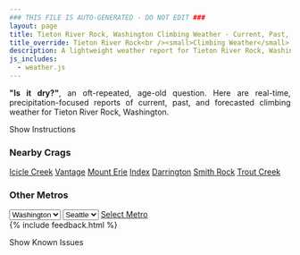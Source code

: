 ```yaml
---
### THIS FILE IS AUTO-GENERATED - DO NOT EDIT ###
layout: page
title: Tieton River Rock, Washington Climbing Weather - Current, Past, and Forecasted Report
title_override: Tieton River Rock<br /><small>Climbing Weather</small>
description: A lightweight weather report for Tieton River Rock, Washington. Optimized for slow internet connections.
js_includes:
  - weather.js
---
```


<section class="measure center lh-copy f5-ns f6 ph2 mv4" style="text-align: justify;">
<strong>"Is it dry?"</strong>, an oft-repeated, age-old question. Here are real-time,
precipitation-focused reports of current, past, and forecasted climbing weather for Tieton River Rock, Washington.
</section>

<p id="settings-toggle" class="mw5 b center tc hover-light-red black-70 pointer">Show Instructions</p>
<section id="settings" class="overflow-hidden" style="display:none;">
    <div class="mv2 ph2 center">
        <div class="fn f6 tc pv2">
            <p class="measure lh-copy center"><strong>Show/hide hourly forecasts</strong> by clicking the desired day.</p>
            <hr class="mw5 p0 mv2 o-60 b0 bt b--light-red light-red bg-light-red">
            <p class="measure lh-copy center"><strong>Current and Past conditions</strong> are measured by the nearest weather station. <strong>Forecast conditions</strong> are calculated and polled separately.</p>
            <hr class="mw5 p0 mv2 o-60 b0 bt b--light-red light-red bg-light-red">
            <p class="measure lh-copy center"><strong>Having issues?</strong> Try <a id="clear-cache" class="no-underline relative fancy-link light-red hover-light-red" href="#">clearing the local cache</a>.</p>
            <hr class="mw5 p0 mv2 o-60 b0 bt b--light-red light-red bg-light-red">
            <p class="measure lh-copy center">Weather data sourced from <a class="no-underline fancy-link relative light-red" target="_blank" href="https://www.weather.gov/documentation/services-web-api">weather.gov</a>.</p>
        </div>
    </div>
</section>
<section id="weather" data-crag="tieton-river-rock-washington" class="mv4-ns mv3 ph2 center"></section>
<section id="nearby" class="tc lh-copy">
  <h3>Nearby Crags</h3>
<a class="nowrap no-underline fancy-link relative light-red mh3" href="/crags/icicle-creek-washington-weather.html">Icicle Creek</a>
<a class="nowrap no-underline fancy-link relative light-red mh3" href="/crags/vantage-washington-weather.html">Vantage</a>
<a class="nowrap no-underline fancy-link relative light-red mh3" href="/crags/mount-erie-washington-weather.html">Mount Erie</a>
<a class="nowrap no-underline fancy-link relative light-red mh3" href="/crags/index-washington-weather.html">Index</a>
<a class="nowrap no-underline fancy-link relative light-red mh3" href="/crags/darrington-washington-weather.html">Darrington</a>
<a class="nowrap no-underline fancy-link relative light-red mh3" href="/crags/smith-rock-oregon-weather.html">Smith Rock</a>
<a class="nowrap no-underline fancy-link relative light-red mh3" href="/crags/trout-creek-oregon-weather.html">Trout Creek</a>
</section>
<section id="nearby" class="tc lh-copy">
  <h3>Other Metros</h3>
  <select class="ma1 bg-near-white pa2" id="stateSel">
    <option value="Texas">Texas</option>
    <option value="Washington" selected>Washington</option>
    <option value="Colorado">Colorado</option>
    <option value="Tennessee">Tennessee</option>
    <option value="Utah">Utah</option>
    <option value="California">California</option>
  </select>
  <select class="ma1 bg-near-white pa2" id="citySel">
    <option value="Seattle" selected>Seattle</option>
  </select>
  <a id="selectMetro" class="f6 link dim ph3 pv2 ma1 dib white bg-light-red" href="/crags/seattle-washington-weather.html">Select Metro</a>
  <script>
    var states = [];
    states["Texas"] = "Austin"
    states["Washington"] = "Seattle"
    states["Colorado"] = "Denver"
    states["Tennessee"] = "Nashville"
    states["Utah"] = "Salt Lake City"
    states["California"] = "San Francisco|Los Angeles"
  </script>
</section>
{% include feedback.html %}
<p id="issues-toggle" class="mw5 b center tc hover-light-red black-70 pointer">Show Known Issues</p>
<section id="issues" class="overflow-hidden tc f6">
</section>

<script>
  var weekly_PDT_70_159 = {"updated":"2021-01-25T06:47:23+00:00","units":"us","forecastGenerator":"BaselineForecastGenerator","generatedAt":"2021-01-25T09:24:54+00:00","updateTime":"2021-01-25T06:47:23+00:00","validTimes":"2021-01-25T00:00:00+00:00/P8DT1H","elevation":{"value":1036.0152,"unitCode":"unit:m"},"periods":[{"number":1,"name":"Overnight","startTime":"2021-01-25T01:00:00-08:00","endTime":"2021-01-25T06:00:00-08:00","isDaytime":false,"temperature":22,"temperatureUnit":"F","temperatureTrend":null,"windSpeed":"9 mph","windDirection":"W","icon":"https://api.weather.gov/icons/land/night/snow,20?size=medium","shortForecast":"Slight Chance Light Snow","detailedForecast":"A slight chance of snow before 4am. Mostly cloudy, with a low around 22. West wind around 9 mph. Chance of precipitation is 20%. Little or no snow accumulation expected."},{"number":2,"name":"Monday","startTime":"2021-01-25T06:00:00-08:00","endTime":"2021-01-25T18:00:00-08:00","isDaytime":true,"temperature":30,"temperatureUnit":"F","temperatureTrend":"falling","windSpeed":"2 to 8 mph","windDirection":"SW","icon":"https://api.weather.gov/icons/land/day/sct?size=medium","shortForecast":"Mostly Sunny","detailedForecast":"Mostly sunny. High near 30, with temperatures falling to around 28 in the afternoon. Southwest wind 2 to 8 mph."},{"number":3,"name":"Monday Night","startTime":"2021-01-25T18:00:00-08:00","endTime":"2021-01-26T06:00:00-08:00","isDaytime":false,"temperature":19,"temperatureUnit":"F","temperatureTrend":null,"windSpeed":"2 to 6 mph","windDirection":"W","icon":"https://api.weather.gov/icons/land/night/sct?size=medium","shortForecast":"Partly Cloudy","detailedForecast":"Partly cloudy, with a low around 19. West wind 2 to 6 mph."},{"number":4,"name":"Tuesday","startTime":"2021-01-26T06:00:00-08:00","endTime":"2021-01-26T18:00:00-08:00","isDaytime":true,"temperature":25,"temperatureUnit":"F","temperatureTrend":null,"windSpeed":"3 to 10 mph","windDirection":"SE","icon":"https://api.weather.gov/icons/land/day/bkn/snow,60?size=medium","shortForecast":"Partly Sunny then Light Snow Likely","detailedForecast":"Snow likely after 4pm. Partly sunny, with a high near 25. Southeast wind 3 to 10 mph. Chance of precipitation is 60%. New snow accumulation of less than one inch possible."},{"number":5,"name":"Tuesday Night","startTime":"2021-01-26T18:00:00-08:00","endTime":"2021-01-27T06:00:00-08:00","isDaytime":false,"temperature":23,"temperatureUnit":"F","temperatureTrend":null,"windSpeed":"10 mph","windDirection":"E","icon":"https://api.weather.gov/icons/land/night/snow,70?size=medium","shortForecast":"Light Snow Likely","detailedForecast":"Snow likely. Mostly cloudy, with a low around 23. East wind around 10 mph. Chance of precipitation is 70%. New snow accumulation of 2 to 4 inches possible."},{"number":6,"name":"Wednesday","startTime":"2021-01-27T06:00:00-08:00","endTime":"2021-01-27T18:00:00-08:00","isDaytime":true,"temperature":29,"temperatureUnit":"F","temperatureTrend":null,"windSpeed":"3 to 9 mph","windDirection":"E","icon":"https://api.weather.gov/icons/land/day/snow,30/snow,20?size=medium","shortForecast":"Chance Light Snow","detailedForecast":"A chance of snow before 4pm. Mostly cloudy, with a high near 29. Chance of precipitation is 30%. New snow accumulation of around one inch possible."},{"number":7,"name":"Wednesday Night","startTime":"2021-01-27T18:00:00-08:00","endTime":"2021-01-28T06:00:00-08:00","isDaytime":false,"temperature":23,"temperatureUnit":"F","temperatureTrend":null,"windSpeed":"6 mph","windDirection":"NW","icon":"https://api.weather.gov/icons/land/night/snow,20?size=medium","shortForecast":"Slight Chance Light Snow","detailedForecast":"A slight chance of snow after 10pm. Mostly cloudy, with a low around 23. Chance of precipitation is 20%."},{"number":8,"name":"Thursday","startTime":"2021-01-28T06:00:00-08:00","endTime":"2021-01-28T18:00:00-08:00","isDaytime":true,"temperature":31,"temperatureUnit":"F","temperatureTrend":null,"windSpeed":"6 mph","windDirection":"NE","icon":"https://api.weather.gov/icons/land/day/snow/bkn?size=medium","shortForecast":"Slight Chance Light Snow then Partly Sunny","detailedForecast":"A slight chance of snow before 10am. Partly sunny, with a high near 31."},{"number":9,"name":"Thursday Night","startTime":"2021-01-28T18:00:00-08:00","endTime":"2021-01-29T06:00:00-08:00","isDaytime":false,"temperature":22,"temperatureUnit":"F","temperatureTrend":null,"windSpeed":"7 mph","windDirection":"W","icon":"https://api.weather.gov/icons/land/night/bkn?size=medium","shortForecast":"Mostly Cloudy","detailedForecast":"Mostly cloudy, with a low around 22."},{"number":10,"name":"Friday","startTime":"2021-01-29T06:00:00-08:00","endTime":"2021-01-29T18:00:00-08:00","isDaytime":true,"temperature":32,"temperatureUnit":"F","temperatureTrend":null,"windSpeed":"7 mph","windDirection":"W","icon":"https://api.weather.gov/icons/land/day/sct?size=medium","shortForecast":"Mostly Sunny","detailedForecast":"Mostly sunny, with a high near 32."},{"number":11,"name":"Friday Night","startTime":"2021-01-29T18:00:00-08:00","endTime":"2021-01-30T06:00:00-08:00","isDaytime":false,"temperature":23,"temperatureUnit":"F","temperatureTrend":null,"windSpeed":"6 mph","windDirection":"SW","icon":"https://api.weather.gov/icons/land/night/snow?size=medium","shortForecast":"Chance Light Snow","detailedForecast":"A chance of snow after 10pm. Mostly cloudy, with a low around 23."},{"number":12,"name":"Saturday","startTime":"2021-01-30T06:00:00-08:00","endTime":"2021-01-30T18:00:00-08:00","isDaytime":true,"temperature":31,"temperatureUnit":"F","temperatureTrend":null,"windSpeed":"8 mph","windDirection":"SW","icon":"https://api.weather.gov/icons/land/day/snow?size=medium","shortForecast":"Chance Light Snow","detailedForecast":"A chance of snow. Mostly cloudy, with a high near 31. New snow accumulation of less than half an inch possible."},{"number":13,"name":"Saturday Night","startTime":"2021-01-30T18:00:00-08:00","endTime":"2021-01-31T06:00:00-08:00","isDaytime":false,"temperature":26,"temperatureUnit":"F","temperatureTrend":null,"windSpeed":"7 mph","windDirection":"S","icon":"https://api.weather.gov/icons/land/night/snow?size=medium","shortForecast":"Chance Light Snow","detailedForecast":"A chance of snow. Mostly cloudy, with a low around 26. New snow accumulation of less than one inch possible."},{"number":14,"name":"Sunday","startTime":"2021-01-31T06:00:00-08:00","endTime":"2021-01-31T18:00:00-08:00","isDaytime":true,"temperature":32,"temperatureUnit":"F","temperatureTrend":null,"windSpeed":"8 mph","windDirection":"S","icon":"https://api.weather.gov/icons/land/day/snow?size=medium","shortForecast":"Chance Light Snow","detailedForecast":"A chance of snow. Mostly cloudy, with a high near 32. New snow accumulation of less than half an inch possible."}]}
  var hourly_PDT_70_159 = {"@context":["https://geojson.org/geojson-ld/geojson-context.jsonld",{"@version":"1.1","wx":"https://api.weather.gov/ontology#","geo":"http://www.opengis.net/ont/geosparql#","unit":"http://codes.wmo.int/common/unit/","@vocab":"https://api.weather.gov/ontology#"}],"type":"Feature","geometry":{"type":"Polygon","coordinates":[[[-120.9671881,46.703641],[-120.961331,46.682921],[-120.9311391,46.686934],[-120.9369897,46.7076543],[-120.9671881,46.703641]]]},"properties":{"updated":"2021-01-25T06:47:23+00:00","units":"us","forecastGenerator":"HourlyForecastGenerator","generatedAt":"2021-01-25T09:24:55+00:00","updateTime":"2021-01-25T06:47:23+00:00","validTimes":"2021-01-25T00:00:00+00:00/P8DT1H","elevation":{"value":1036.0152,"unitCode":"unit:m"},"periods":[{"number":1,"name":"","startTime":"2021-01-25T01:00:00-08:00","endTime":"2021-01-25T02:00:00-08:00","isDaytime":false,"temperature":22,"temperatureUnit":"F","temperatureTrend":null,"windSpeed":"9 mph","windDirection":"W","icon":"https://api.weather.gov/icons/land/night/snow,20?size=small","shortForecast":"Slight Chance Light Snow","detailedForecast":""},{"number":2,"name":"","startTime":"2021-01-25T02:00:00-08:00","endTime":"2021-01-25T03:00:00-08:00","isDaytime":false,"temperature":22,"temperatureUnit":"F","temperatureTrend":null,"windSpeed":"9 mph","windDirection":"W","icon":"https://api.weather.gov/icons/land/night/snow,20?size=small","shortForecast":"Slight Chance Light Snow","detailedForecast":""},{"number":3,"name":"","startTime":"2021-01-25T03:00:00-08:00","endTime":"2021-01-25T04:00:00-08:00","isDaytime":false,"temperature":23,"temperatureUnit":"F","temperatureTrend":null,"windSpeed":"9 mph","windDirection":"W","icon":"https://api.weather.gov/icons/land/night/snow,20?size=small","shortForecast":"Slight Chance Light Snow","detailedForecast":""},{"number":4,"name":"","startTime":"2021-01-25T04:00:00-08:00","endTime":"2021-01-25T05:00:00-08:00","isDaytime":false,"temperature":23,"temperatureUnit":"F","temperatureTrend":null,"windSpeed":"8 mph","windDirection":"W","icon":"https://api.weather.gov/icons/land/night/bkn?size=small","shortForecast":"Mostly Cloudy","detailedForecast":""},{"number":5,"name":"","startTime":"2021-01-25T05:00:00-08:00","endTime":"2021-01-25T06:00:00-08:00","isDaytime":false,"temperature":23,"temperatureUnit":"F","temperatureTrend":null,"windSpeed":"8 mph","windDirection":"W","icon":"https://api.weather.gov/icons/land/night/bkn?size=small","shortForecast":"Mostly Cloudy","detailedForecast":""},{"number":6,"name":"","startTime":"2021-01-25T06:00:00-08:00","endTime":"2021-01-25T07:00:00-08:00","isDaytime":true,"temperature":23,"temperatureUnit":"F","temperatureTrend":null,"windSpeed":"8 mph","windDirection":"W","icon":"https://api.weather.gov/icons/land/day/bkn?size=small","shortForecast":"Partly Sunny","detailedForecast":""},{"number":7,"name":"","startTime":"2021-01-25T07:00:00-08:00","endTime":"2021-01-25T08:00:00-08:00","isDaytime":true,"temperature":23,"temperatureUnit":"F","temperatureTrend":null,"windSpeed":"7 mph","windDirection":"W","icon":"https://api.weather.gov/icons/land/day/sct?size=small","shortForecast":"Mostly Sunny","detailedForecast":""},{"number":8,"name":"","startTime":"2021-01-25T08:00:00-08:00","endTime":"2021-01-25T09:00:00-08:00","isDaytime":true,"temperature":24,"temperatureUnit":"F","temperatureTrend":null,"windSpeed":"7 mph","windDirection":"W","icon":"https://api.weather.gov/icons/land/day/sct?size=small","shortForecast":"Mostly Sunny","detailedForecast":""},{"number":9,"name":"","startTime":"2021-01-25T09:00:00-08:00","endTime":"2021-01-25T10:00:00-08:00","isDaytime":true,"temperature":25,"temperatureUnit":"F","temperatureTrend":null,"windSpeed":"7 mph","windDirection":"W","icon":"https://api.weather.gov/icons/land/day/sct?size=small","shortForecast":"Mostly Sunny","detailedForecast":""},{"number":10,"name":"","startTime":"2021-01-25T10:00:00-08:00","endTime":"2021-01-25T11:00:00-08:00","isDaytime":true,"temperature":27,"temperatureUnit":"F","temperatureTrend":null,"windSpeed":"3 mph","windDirection":"SW","icon":"https://api.weather.gov/icons/land/day/sct?size=small","shortForecast":"Mostly Sunny","detailedForecast":""},{"number":11,"name":"","startTime":"2021-01-25T11:00:00-08:00","endTime":"2021-01-25T12:00:00-08:00","isDaytime":true,"temperature":28,"temperatureUnit":"F","temperatureTrend":null,"windSpeed":"3 mph","windDirection":"SW","icon":"https://api.weather.gov/icons/land/day/sct?size=small","shortForecast":"Mostly Sunny","detailedForecast":""},{"number":12,"name":"","startTime":"2021-01-25T12:00:00-08:00","endTime":"2021-01-25T13:00:00-08:00","isDaytime":true,"temperature":29,"temperatureUnit":"F","temperatureTrend":null,"windSpeed":"3 mph","windDirection":"SW","icon":"https://api.weather.gov/icons/land/day/sct?size=small","shortForecast":"Mostly Sunny","detailedForecast":""},{"number":13,"name":"","startTime":"2021-01-25T13:00:00-08:00","endTime":"2021-01-25T14:00:00-08:00","isDaytime":true,"temperature":30,"temperatureUnit":"F","temperatureTrend":null,"windSpeed":"3 mph","windDirection":"SE","icon":"https://api.weather.gov/icons/land/day/sct?size=small","shortForecast":"Mostly Sunny","detailedForecast":""},{"number":14,"name":"","startTime":"2021-01-25T14:00:00-08:00","endTime":"2021-01-25T15:00:00-08:00","isDaytime":true,"temperature":30,"temperatureUnit":"F","temperatureTrend":null,"windSpeed":"3 mph","windDirection":"SE","icon":"https://api.weather.gov/icons/land/day/sct?size=small","shortForecast":"Mostly Sunny","detailedForecast":""},{"number":15,"name":"","startTime":"2021-01-25T15:00:00-08:00","endTime":"2021-01-25T16:00:00-08:00","isDaytime":true,"temperature":30,"temperatureUnit":"F","temperatureTrend":null,"windSpeed":"3 mph","windDirection":"SE","icon":"https://api.weather.gov/icons/land/day/sct?size=small","shortForecast":"Mostly Sunny","detailedForecast":""},{"number":16,"name":"","startTime":"2021-01-25T16:00:00-08:00","endTime":"2021-01-25T17:00:00-08:00","isDaytime":true,"temperature":29,"temperatureUnit":"F","temperatureTrend":null,"windSpeed":"2 mph","windDirection":"SW","icon":"https://api.weather.gov/icons/land/day/sct?size=small","shortForecast":"Mostly Sunny","detailedForecast":""},{"number":17,"name":"","startTime":"2021-01-25T17:00:00-08:00","endTime":"2021-01-25T18:00:00-08:00","isDaytime":true,"temperature":28,"temperatureUnit":"F","temperatureTrend":null,"windSpeed":"2 mph","windDirection":"SW","icon":"https://api.weather.gov/icons/land/day/sct?size=small","shortForecast":"Mostly Sunny","detailedForecast":""},{"number":18,"name":"","startTime":"2021-01-25T18:00:00-08:00","endTime":"2021-01-25T19:00:00-08:00","isDaytime":false,"temperature":27,"temperatureUnit":"F","temperatureTrend":null,"windSpeed":"2 mph","windDirection":"SW","icon":"https://api.weather.gov/icons/land/night/sct?size=small","shortForecast":"Partly Cloudy","detailedForecast":""},{"number":19,"name":"","startTime":"2021-01-25T19:00:00-08:00","endTime":"2021-01-25T20:00:00-08:00","isDaytime":false,"temperature":26,"temperatureUnit":"F","temperatureTrend":null,"windSpeed":"6 mph","windDirection":"W","icon":"https://api.weather.gov/icons/land/night/few?size=small","shortForecast":"Mostly Clear","detailedForecast":""},{"number":20,"name":"","startTime":"2021-01-25T20:00:00-08:00","endTime":"2021-01-25T21:00:00-08:00","isDaytime":false,"temperature":26,"temperatureUnit":"F","temperatureTrend":null,"windSpeed":"6 mph","windDirection":"W","icon":"https://api.weather.gov/icons/land/night/few?size=small","shortForecast":"Mostly Clear","detailedForecast":""},{"number":21,"name":"","startTime":"2021-01-25T21:00:00-08:00","endTime":"2021-01-25T22:00:00-08:00","isDaytime":false,"temperature":25,"temperatureUnit":"F","temperatureTrend":null,"windSpeed":"6 mph","windDirection":"W","icon":"https://api.weather.gov/icons/land/night/few?size=small","shortForecast":"Mostly Clear","detailedForecast":""},{"number":22,"name":"","startTime":"2021-01-25T22:00:00-08:00","endTime":"2021-01-25T23:00:00-08:00","isDaytime":false,"temperature":24,"temperatureUnit":"F","temperatureTrend":null,"windSpeed":"6 mph","windDirection":"W","icon":"https://api.weather.gov/icons/land/night/few?size=small","shortForecast":"Mostly Clear","detailedForecast":""},{"number":23,"name":"","startTime":"2021-01-25T23:00:00-08:00","endTime":"2021-01-26T00:00:00-08:00","isDaytime":false,"temperature":23,"temperatureUnit":"F","temperatureTrend":null,"windSpeed":"6 mph","windDirection":"W","icon":"https://api.weather.gov/icons/land/night/few?size=small","shortForecast":"Mostly Clear","detailedForecast":""},{"number":24,"name":"","startTime":"2021-01-26T00:00:00-08:00","endTime":"2021-01-26T01:00:00-08:00","isDaytime":false,"temperature":21,"temperatureUnit":"F","temperatureTrend":null,"windSpeed":"6 mph","windDirection":"W","icon":"https://api.weather.gov/icons/land/night/few?size=small","shortForecast":"Mostly Clear","detailedForecast":""},{"number":25,"name":"","startTime":"2021-01-26T01:00:00-08:00","endTime":"2021-01-26T02:00:00-08:00","isDaytime":false,"temperature":20,"temperatureUnit":"F","temperatureTrend":null,"windSpeed":"6 mph","windDirection":"W","icon":"https://api.weather.gov/icons/land/night/few?size=small","shortForecast":"Mostly Clear","detailedForecast":""},{"number":26,"name":"","startTime":"2021-01-26T02:00:00-08:00","endTime":"2021-01-26T03:00:00-08:00","isDaytime":false,"temperature":20,"temperatureUnit":"F","temperatureTrend":null,"windSpeed":"6 mph","windDirection":"W","icon":"https://api.weather.gov/icons/land/night/few?size=small","shortForecast":"Mostly Clear","detailedForecast":""},{"number":27,"name":"","startTime":"2021-01-26T03:00:00-08:00","endTime":"2021-01-26T04:00:00-08:00","isDaytime":false,"temperature":20,"temperatureUnit":"F","temperatureTrend":null,"windSpeed":"6 mph","windDirection":"W","icon":"https://api.weather.gov/icons/land/night/few?size=small","shortForecast":"Mostly Clear","detailedForecast":""},{"number":28,"name":"","startTime":"2021-01-26T04:00:00-08:00","endTime":"2021-01-26T05:00:00-08:00","isDaytime":false,"temperature":20,"temperatureUnit":"F","temperatureTrend":null,"windSpeed":"6 mph","windDirection":"W","icon":"https://api.weather.gov/icons/land/night/sct?size=small","shortForecast":"Partly Cloudy","detailedForecast":""},{"number":29,"name":"","startTime":"2021-01-26T05:00:00-08:00","endTime":"2021-01-26T06:00:00-08:00","isDaytime":false,"temperature":20,"temperatureUnit":"F","temperatureTrend":null,"windSpeed":"6 mph","windDirection":"W","icon":"https://api.weather.gov/icons/land/night/sct?size=small","shortForecast":"Partly Cloudy","detailedForecast":""},{"number":30,"name":"","startTime":"2021-01-26T06:00:00-08:00","endTime":"2021-01-26T07:00:00-08:00","isDaytime":true,"temperature":19,"temperatureUnit":"F","temperatureTrend":null,"windSpeed":"6 mph","windDirection":"W","icon":"https://api.weather.gov/icons/land/day/sct?size=small","shortForecast":"Mostly Sunny","detailedForecast":""},{"number":31,"name":"","startTime":"2021-01-26T07:00:00-08:00","endTime":"2021-01-26T08:00:00-08:00","isDaytime":true,"temperature":19,"temperatureUnit":"F","temperatureTrend":null,"windSpeed":"3 mph","windDirection":"SW","icon":"https://api.weather.gov/icons/land/day/bkn?size=small","shortForecast":"Partly Sunny","detailedForecast":""},{"number":32,"name":"","startTime":"2021-01-26T08:00:00-08:00","endTime":"2021-01-26T09:00:00-08:00","isDaytime":true,"temperature":20,"temperatureUnit":"F","temperatureTrend":null,"windSpeed":"3 mph","windDirection":"SW","icon":"https://api.weather.gov/icons/land/day/bkn?size=small","shortForecast":"Partly Sunny","detailedForecast":""},{"number":33,"name":"","startTime":"2021-01-26T09:00:00-08:00","endTime":"2021-01-26T10:00:00-08:00","isDaytime":true,"temperature":22,"temperatureUnit":"F","temperatureTrend":null,"windSpeed":"3 mph","windDirection":"SW","icon":"https://api.weather.gov/icons/land/day/bkn?size=small","shortForecast":"Partly Sunny","detailedForecast":""},{"number":34,"name":"","startTime":"2021-01-26T10:00:00-08:00","endTime":"2021-01-26T11:00:00-08:00","isDaytime":true,"temperature":23,"temperatureUnit":"F","temperatureTrend":null,"windSpeed":"5 mph","windDirection":"SE","icon":"https://api.weather.gov/icons/land/day/bkn?size=small","shortForecast":"Partly Sunny","detailedForecast":""},{"number":35,"name":"","startTime":"2021-01-26T11:00:00-08:00","endTime":"2021-01-26T12:00:00-08:00","isDaytime":true,"temperature":24,"temperatureUnit":"F","temperatureTrend":null,"windSpeed":"5 mph","windDirection":"SE","icon":"https://api.weather.gov/icons/land/day/bkn?size=small","shortForecast":"Partly Sunny","detailedForecast":""},{"number":36,"name":"","startTime":"2021-01-26T12:00:00-08:00","endTime":"2021-01-26T13:00:00-08:00","isDaytime":true,"temperature":25,"temperatureUnit":"F","temperatureTrend":null,"windSpeed":"5 mph","windDirection":"SE","icon":"https://api.weather.gov/icons/land/day/bkn?size=small","shortForecast":"Partly Sunny","detailedForecast":""},{"number":37,"name":"","startTime":"2021-01-26T13:00:00-08:00","endTime":"2021-01-26T14:00:00-08:00","isDaytime":true,"temperature":25,"temperatureUnit":"F","temperatureTrend":null,"windSpeed":"7 mph","windDirection":"E","icon":"https://api.weather.gov/icons/land/day/bkn?size=small","shortForecast":"Mostly Cloudy","detailedForecast":""},{"number":38,"name":"","startTime":"2021-01-26T14:00:00-08:00","endTime":"2021-01-26T15:00:00-08:00","isDaytime":true,"temperature":25,"temperatureUnit":"F","temperatureTrend":null,"windSpeed":"7 mph","windDirection":"E","icon":"https://api.weather.gov/icons/land/day/bkn?size=small","shortForecast":"Mostly Cloudy","detailedForecast":""},{"number":39,"name":"","startTime":"2021-01-26T15:00:00-08:00","endTime":"2021-01-26T16:00:00-08:00","isDaytime":true,"temperature":25,"temperatureUnit":"F","temperatureTrend":null,"windSpeed":"7 mph","windDirection":"E","icon":"https://api.weather.gov/icons/land/day/bkn?size=small","shortForecast":"Mostly Cloudy","detailedForecast":""},{"number":40,"name":"","startTime":"2021-01-26T16:00:00-08:00","endTime":"2021-01-26T17:00:00-08:00","isDaytime":true,"temperature":25,"temperatureUnit":"F","temperatureTrend":null,"windSpeed":"10 mph","windDirection":"E","icon":"https://api.weather.gov/icons/land/day/snow?size=small","shortForecast":"Light Snow Likely","detailedForecast":""},{"number":41,"name":"","startTime":"2021-01-26T17:00:00-08:00","endTime":"2021-01-26T18:00:00-08:00","isDaytime":true,"temperature":25,"temperatureUnit":"F","temperatureTrend":null,"windSpeed":"10 mph","windDirection":"E","icon":"https://api.weather.gov/icons/land/day/snow?size=small","shortForecast":"Light Snow Likely","detailedForecast":""},{"number":42,"name":"","startTime":"2021-01-26T18:00:00-08:00","endTime":"2021-01-26T19:00:00-08:00","isDaytime":false,"temperature":25,"temperatureUnit":"F","temperatureTrend":null,"windSpeed":"10 mph","windDirection":"E","icon":"https://api.weather.gov/icons/land/night/snow?size=small","shortForecast":"Light Snow Likely","detailedForecast":""},{"number":43,"name":"","startTime":"2021-01-26T19:00:00-08:00","endTime":"2021-01-26T20:00:00-08:00","isDaytime":false,"temperature":25,"temperatureUnit":"F","temperatureTrend":null,"windSpeed":"9 mph","windDirection":"E","icon":"https://api.weather.gov/icons/land/night/snow?size=small","shortForecast":"Light Snow Likely","detailedForecast":""},{"number":44,"name":"","startTime":"2021-01-26T20:00:00-08:00","endTime":"2021-01-26T21:00:00-08:00","isDaytime":false,"temperature":24,"temperatureUnit":"F","temperatureTrend":null,"windSpeed":"9 mph","windDirection":"E","icon":"https://api.weather.gov/icons/land/night/snow?size=small","shortForecast":"Light Snow Likely","detailedForecast":""},{"number":45,"name":"","startTime":"2021-01-26T21:00:00-08:00","endTime":"2021-01-26T22:00:00-08:00","isDaytime":false,"temperature":23,"temperatureUnit":"F","temperatureTrend":null,"windSpeed":"9 mph","windDirection":"E","icon":"https://api.weather.gov/icons/land/night/snow?size=small","shortForecast":"Light Snow Likely","detailedForecast":""},{"number":46,"name":"","startTime":"2021-01-26T22:00:00-08:00","endTime":"2021-01-26T23:00:00-08:00","isDaytime":false,"temperature":23,"temperatureUnit":"F","temperatureTrend":null,"windSpeed":"9 mph","windDirection":"E","icon":"https://api.weather.gov/icons/land/night/snow?size=small","shortForecast":"Light Snow Likely","detailedForecast":""},{"number":47,"name":"","startTime":"2021-01-26T23:00:00-08:00","endTime":"2021-01-27T00:00:00-08:00","isDaytime":false,"temperature":23,"temperatureUnit":"F","temperatureTrend":null,"windSpeed":"9 mph","windDirection":"E","icon":"https://api.weather.gov/icons/land/night/snow?size=small","shortForecast":"Light Snow Likely","detailedForecast":""},{"number":48,"name":"","startTime":"2021-01-27T00:00:00-08:00","endTime":"2021-01-27T01:00:00-08:00","isDaytime":false,"temperature":24,"temperatureUnit":"F","temperatureTrend":null,"windSpeed":"9 mph","windDirection":"E","icon":"https://api.weather.gov/icons/land/night/snow?size=small","shortForecast":"Light Snow Likely","detailedForecast":""},{"number":49,"name":"","startTime":"2021-01-27T01:00:00-08:00","endTime":"2021-01-27T02:00:00-08:00","isDaytime":false,"temperature":24,"temperatureUnit":"F","temperatureTrend":null,"windSpeed":"9 mph","windDirection":"E","icon":"https://api.weather.gov/icons/land/night/snow?size=small","shortForecast":"Light Snow Likely","detailedForecast":""},{"number":50,"name":"","startTime":"2021-01-27T02:00:00-08:00","endTime":"2021-01-27T03:00:00-08:00","isDaytime":false,"temperature":25,"temperatureUnit":"F","temperatureTrend":null,"windSpeed":"9 mph","windDirection":"E","icon":"https://api.weather.gov/icons/land/night/snow?size=small","shortForecast":"Light Snow Likely","detailedForecast":""},{"number":51,"name":"","startTime":"2021-01-27T03:00:00-08:00","endTime":"2021-01-27T04:00:00-08:00","isDaytime":false,"temperature":25,"temperatureUnit":"F","temperatureTrend":null,"windSpeed":"9 mph","windDirection":"E","icon":"https://api.weather.gov/icons/land/night/snow?size=small","shortForecast":"Light Snow Likely","detailedForecast":""},{"number":52,"name":"","startTime":"2021-01-27T04:00:00-08:00","endTime":"2021-01-27T05:00:00-08:00","isDaytime":false,"temperature":25,"temperatureUnit":"F","temperatureTrend":null,"windSpeed":"9 mph","windDirection":"E","icon":"https://api.weather.gov/icons/land/night/snow?size=small","shortForecast":"Chance Light Snow","detailedForecast":""},{"number":53,"name":"","startTime":"2021-01-27T05:00:00-08:00","endTime":"2021-01-27T06:00:00-08:00","isDaytime":false,"temperature":25,"temperatureUnit":"F","temperatureTrend":null,"windSpeed":"9 mph","windDirection":"E","icon":"https://api.weather.gov/icons/land/night/snow?size=small","shortForecast":"Chance Light Snow","detailedForecast":""},{"number":54,"name":"","startTime":"2021-01-27T06:00:00-08:00","endTime":"2021-01-27T07:00:00-08:00","isDaytime":true,"temperature":25,"temperatureUnit":"F","temperatureTrend":null,"windSpeed":"9 mph","windDirection":"E","icon":"https://api.weather.gov/icons/land/day/snow?size=small","shortForecast":"Chance Light Snow","detailedForecast":""},{"number":55,"name":"","startTime":"2021-01-27T07:00:00-08:00","endTime":"2021-01-27T08:00:00-08:00","isDaytime":true,"temperature":24,"temperatureUnit":"F","temperatureTrend":null,"windSpeed":"3 mph","windDirection":"NE","icon":"https://api.weather.gov/icons/land/day/snow?size=small","shortForecast":"Chance Light Snow","detailedForecast":""},{"number":56,"name":"","startTime":"2021-01-27T08:00:00-08:00","endTime":"2021-01-27T09:00:00-08:00","isDaytime":true,"temperature":24,"temperatureUnit":"F","temperatureTrend":null,"windSpeed":"3 mph","windDirection":"NE","icon":"https://api.weather.gov/icons/land/day/snow?size=small","shortForecast":"Chance Light Snow","detailedForecast":""},{"number":57,"name":"","startTime":"2021-01-27T09:00:00-08:00","endTime":"2021-01-27T10:00:00-08:00","isDaytime":true,"temperature":25,"temperatureUnit":"F","temperatureTrend":null,"windSpeed":"3 mph","windDirection":"NE","icon":"https://api.weather.gov/icons/land/day/snow?size=small","shortForecast":"Chance Light Snow","detailedForecast":""},{"number":58,"name":"","startTime":"2021-01-27T10:00:00-08:00","endTime":"2021-01-27T11:00:00-08:00","isDaytime":true,"temperature":25,"temperatureUnit":"F","temperatureTrend":null,"windSpeed":"5 mph","windDirection":"NE","icon":"https://api.weather.gov/icons/land/day/snow?size=small","shortForecast":"Slight Chance Light Snow","detailedForecast":""},{"number":59,"name":"","startTime":"2021-01-27T11:00:00-08:00","endTime":"2021-01-27T12:00:00-08:00","isDaytime":true,"temperature":26,"temperatureUnit":"F","temperatureTrend":null,"windSpeed":"5 mph","windDirection":"NE","icon":"https://api.weather.gov/icons/land/day/snow?size=small","shortForecast":"Slight Chance Light Snow","detailedForecast":""},{"number":60,"name":"","startTime":"2021-01-27T12:00:00-08:00","endTime":"2021-01-27T13:00:00-08:00","isDaytime":true,"temperature":28,"temperatureUnit":"F","temperatureTrend":null,"windSpeed":"5 mph","windDirection":"NE","icon":"https://api.weather.gov/icons/land/day/snow?size=small","shortForecast":"Slight Chance Light Snow","detailedForecast":""},{"number":61,"name":"","startTime":"2021-01-27T13:00:00-08:00","endTime":"2021-01-27T14:00:00-08:00","isDaytime":true,"temperature":29,"temperatureUnit":"F","temperatureTrend":null,"windSpeed":"5 mph","windDirection":"E","icon":"https://api.weather.gov/icons/land/day/snow?size=small","shortForecast":"Slight Chance Light Snow","detailedForecast":""},{"number":62,"name":"","startTime":"2021-01-27T14:00:00-08:00","endTime":"2021-01-27T15:00:00-08:00","isDaytime":true,"temperature":29,"temperatureUnit":"F","temperatureTrend":null,"windSpeed":"5 mph","windDirection":"E","icon":"https://api.weather.gov/icons/land/day/snow?size=small","shortForecast":"Slight Chance Light Snow","detailedForecast":""},{"number":63,"name":"","startTime":"2021-01-27T15:00:00-08:00","endTime":"2021-01-27T16:00:00-08:00","isDaytime":true,"temperature":29,"temperatureUnit":"F","temperatureTrend":null,"windSpeed":"5 mph","windDirection":"E","icon":"https://api.weather.gov/icons/land/day/snow?size=small","shortForecast":"Slight Chance Light Snow","detailedForecast":""},{"number":64,"name":"","startTime":"2021-01-27T16:00:00-08:00","endTime":"2021-01-27T17:00:00-08:00","isDaytime":true,"temperature":28,"temperatureUnit":"F","temperatureTrend":null,"windSpeed":"5 mph","windDirection":"E","icon":"https://api.weather.gov/icons/land/day/bkn?size=small","shortForecast":"Partly Sunny","detailedForecast":""},{"number":65,"name":"","startTime":"2021-01-27T17:00:00-08:00","endTime":"2021-01-27T18:00:00-08:00","isDaytime":true,"temperature":28,"temperatureUnit":"F","temperatureTrend":null,"windSpeed":"5 mph","windDirection":"E","icon":"https://api.weather.gov/icons/land/day/bkn?size=small","shortForecast":"Partly Sunny","detailedForecast":""},{"number":66,"name":"","startTime":"2021-01-27T18:00:00-08:00","endTime":"2021-01-27T19:00:00-08:00","isDaytime":false,"temperature":27,"temperatureUnit":"F","temperatureTrend":null,"windSpeed":"5 mph","windDirection":"E","icon":"https://api.weather.gov/icons/land/night/bkn?size=small","shortForecast":"Mostly Cloudy","detailedForecast":""},{"number":67,"name":"","startTime":"2021-01-27T19:00:00-08:00","endTime":"2021-01-27T20:00:00-08:00","isDaytime":false,"temperature":26,"temperatureUnit":"F","temperatureTrend":null,"windSpeed":"5 mph","windDirection":"NW","icon":"https://api.weather.gov/icons/land/night/bkn?size=small","shortForecast":"Mostly Cloudy","detailedForecast":""},{"number":68,"name":"","startTime":"2021-01-27T20:00:00-08:00","endTime":"2021-01-27T21:00:00-08:00","isDaytime":false,"temperature":25,"temperatureUnit":"F","temperatureTrend":null,"windSpeed":"5 mph","windDirection":"NW","icon":"https://api.weather.gov/icons/land/night/bkn?size=small","shortForecast":"Mostly Cloudy","detailedForecast":""},{"number":69,"name":"","startTime":"2021-01-27T21:00:00-08:00","endTime":"2021-01-27T22:00:00-08:00","isDaytime":false,"temperature":24,"temperatureUnit":"F","temperatureTrend":null,"windSpeed":"5 mph","windDirection":"NW","icon":"https://api.weather.gov/icons/land/night/bkn?size=small","shortForecast":"Mostly Cloudy","detailedForecast":""},{"number":70,"name":"","startTime":"2021-01-27T22:00:00-08:00","endTime":"2021-01-27T23:00:00-08:00","isDaytime":false,"temperature":24,"temperatureUnit":"F","temperatureTrend":null,"windSpeed":"5 mph","windDirection":"NW","icon":"https://api.weather.gov/icons/land/night/snow?size=small","shortForecast":"Slight Chance Light Snow","detailedForecast":""},{"number":71,"name":"","startTime":"2021-01-27T23:00:00-08:00","endTime":"2021-01-28T00:00:00-08:00","isDaytime":false,"temperature":23,"temperatureUnit":"F","temperatureTrend":null,"windSpeed":"5 mph","windDirection":"NW","icon":"https://api.weather.gov/icons/land/night/snow?size=small","shortForecast":"Slight Chance Light Snow","detailedForecast":""},{"number":72,"name":"","startTime":"2021-01-28T00:00:00-08:00","endTime":"2021-01-28T01:00:00-08:00","isDaytime":false,"temperature":23,"temperatureUnit":"F","temperatureTrend":null,"windSpeed":"5 mph","windDirection":"NW","icon":"https://api.weather.gov/icons/land/night/snow?size=small","shortForecast":"Slight Chance Light Snow","detailedForecast":""},{"number":73,"name":"","startTime":"2021-01-28T01:00:00-08:00","endTime":"2021-01-28T02:00:00-08:00","isDaytime":false,"temperature":23,"temperatureUnit":"F","temperatureTrend":null,"windSpeed":"6 mph","windDirection":"NW","icon":"https://api.weather.gov/icons/land/night/snow?size=small","shortForecast":"Slight Chance Light Snow","detailedForecast":""},{"number":74,"name":"","startTime":"2021-01-28T02:00:00-08:00","endTime":"2021-01-28T03:00:00-08:00","isDaytime":false,"temperature":23,"temperatureUnit":"F","temperatureTrend":null,"windSpeed":"6 mph","windDirection":"NW","icon":"https://api.weather.gov/icons/land/night/snow?size=small","shortForecast":"Slight Chance Light Snow","detailedForecast":""},{"number":75,"name":"","startTime":"2021-01-28T03:00:00-08:00","endTime":"2021-01-28T04:00:00-08:00","isDaytime":false,"temperature":23,"temperatureUnit":"F","temperatureTrend":null,"windSpeed":"6 mph","windDirection":"NW","icon":"https://api.weather.gov/icons/land/night/snow?size=small","shortForecast":"Slight Chance Light Snow","detailedForecast":""},{"number":76,"name":"","startTime":"2021-01-28T04:00:00-08:00","endTime":"2021-01-28T05:00:00-08:00","isDaytime":false,"temperature":25,"temperatureUnit":"F","temperatureTrend":null,"windSpeed":"5 mph","windDirection":"NW","icon":"https://api.weather.gov/icons/land/night/snow?size=small","shortForecast":"Slight Chance Light Snow","detailedForecast":""},{"number":77,"name":"","startTime":"2021-01-28T05:00:00-08:00","endTime":"2021-01-28T06:00:00-08:00","isDaytime":false,"temperature":25,"temperatureUnit":"F","temperatureTrend":null,"windSpeed":"5 mph","windDirection":"NW","icon":"https://api.weather.gov/icons/land/night/snow?size=small","shortForecast":"Slight Chance Light Snow","detailedForecast":""},{"number":78,"name":"","startTime":"2021-01-28T06:00:00-08:00","endTime":"2021-01-28T07:00:00-08:00","isDaytime":true,"temperature":25,"temperatureUnit":"F","temperatureTrend":null,"windSpeed":"5 mph","windDirection":"NW","icon":"https://api.weather.gov/icons/land/day/snow?size=small","shortForecast":"Slight Chance Light Snow","detailedForecast":""},{"number":79,"name":"","startTime":"2021-01-28T07:00:00-08:00","endTime":"2021-01-28T08:00:00-08:00","isDaytime":true,"temperature":25,"temperatureUnit":"F","temperatureTrend":null,"windSpeed":"5 mph","windDirection":"NW","icon":"https://api.weather.gov/icons/land/day/snow?size=small","shortForecast":"Slight Chance Light Snow","detailedForecast":""},{"number":80,"name":"","startTime":"2021-01-28T08:00:00-08:00","endTime":"2021-01-28T09:00:00-08:00","isDaytime":true,"temperature":26,"temperatureUnit":"F","temperatureTrend":null,"windSpeed":"5 mph","windDirection":"NW","icon":"https://api.weather.gov/icons/land/day/snow?size=small","shortForecast":"Slight Chance Light Snow","detailedForecast":""},{"number":81,"name":"","startTime":"2021-01-28T09:00:00-08:00","endTime":"2021-01-28T10:00:00-08:00","isDaytime":true,"temperature":27,"temperatureUnit":"F","temperatureTrend":null,"windSpeed":"5 mph","windDirection":"NW","icon":"https://api.weather.gov/icons/land/day/snow?size=small","shortForecast":"Slight Chance Light Snow","detailedForecast":""},{"number":82,"name":"","startTime":"2021-01-28T10:00:00-08:00","endTime":"2021-01-28T11:00:00-08:00","isDaytime":true,"temperature":28,"temperatureUnit":"F","temperatureTrend":null,"windSpeed":"6 mph","windDirection":"N","icon":"https://api.weather.gov/icons/land/day/bkn?size=small","shortForecast":"Partly Sunny","detailedForecast":""},{"number":83,"name":"","startTime":"2021-01-28T11:00:00-08:00","endTime":"2021-01-28T12:00:00-08:00","isDaytime":true,"temperature":29,"temperatureUnit":"F","temperatureTrend":null,"windSpeed":"6 mph","windDirection":"N","icon":"https://api.weather.gov/icons/land/day/bkn?size=small","shortForecast":"Partly Sunny","detailedForecast":""},{"number":84,"name":"","startTime":"2021-01-28T12:00:00-08:00","endTime":"2021-01-28T13:00:00-08:00","isDaytime":true,"temperature":30,"temperatureUnit":"F","temperatureTrend":null,"windSpeed":"6 mph","windDirection":"N","icon":"https://api.weather.gov/icons/land/day/bkn?size=small","shortForecast":"Partly Sunny","detailedForecast":""},{"number":85,"name":"","startTime":"2021-01-28T13:00:00-08:00","endTime":"2021-01-28T14:00:00-08:00","isDaytime":true,"temperature":31,"temperatureUnit":"F","temperatureTrend":null,"windSpeed":"6 mph","windDirection":"E","icon":"https://api.weather.gov/icons/land/day/bkn?size=small","shortForecast":"Partly Sunny","detailedForecast":""},{"number":86,"name":"","startTime":"2021-01-28T14:00:00-08:00","endTime":"2021-01-28T15:00:00-08:00","isDaytime":true,"temperature":31,"temperatureUnit":"F","temperatureTrend":null,"windSpeed":"6 mph","windDirection":"E","icon":"https://api.weather.gov/icons/land/day/bkn?size=small","shortForecast":"Partly Sunny","detailedForecast":""},{"number":87,"name":"","startTime":"2021-01-28T15:00:00-08:00","endTime":"2021-01-28T16:00:00-08:00","isDaytime":true,"temperature":30,"temperatureUnit":"F","temperatureTrend":null,"windSpeed":"6 mph","windDirection":"E","icon":"https://api.weather.gov/icons/land/day/bkn?size=small","shortForecast":"Partly Sunny","detailedForecast":""},{"number":88,"name":"","startTime":"2021-01-28T16:00:00-08:00","endTime":"2021-01-28T17:00:00-08:00","isDaytime":true,"temperature":29,"temperatureUnit":"F","temperatureTrend":null,"windSpeed":"6 mph","windDirection":"SE","icon":"https://api.weather.gov/icons/land/day/bkn?size=small","shortForecast":"Partly Sunny","detailedForecast":""},{"number":89,"name":"","startTime":"2021-01-28T17:00:00-08:00","endTime":"2021-01-28T18:00:00-08:00","isDaytime":true,"temperature":28,"temperatureUnit":"F","temperatureTrend":null,"windSpeed":"6 mph","windDirection":"SE","icon":"https://api.weather.gov/icons/land/day/bkn?size=small","shortForecast":"Partly Sunny","detailedForecast":""},{"number":90,"name":"","startTime":"2021-01-28T18:00:00-08:00","endTime":"2021-01-28T19:00:00-08:00","isDaytime":false,"temperature":28,"temperatureUnit":"F","temperatureTrend":null,"windSpeed":"6 mph","windDirection":"SE","icon":"https://api.weather.gov/icons/land/night/bkn?size=small","shortForecast":"Mostly Cloudy","detailedForecast":""},{"number":91,"name":"","startTime":"2021-01-28T19:00:00-08:00","endTime":"2021-01-28T20:00:00-08:00","isDaytime":false,"temperature":27,"temperatureUnit":"F","temperatureTrend":null,"windSpeed":"6 mph","windDirection":"W","icon":"https://api.weather.gov/icons/land/night/bkn?size=small","shortForecast":"Mostly Cloudy","detailedForecast":""},{"number":92,"name":"","startTime":"2021-01-28T20:00:00-08:00","endTime":"2021-01-28T21:00:00-08:00","isDaytime":false,"temperature":27,"temperatureUnit":"F","temperatureTrend":null,"windSpeed":"6 mph","windDirection":"W","icon":"https://api.weather.gov/icons/land/night/bkn?size=small","shortForecast":"Mostly Cloudy","detailedForecast":""},{"number":93,"name":"","startTime":"2021-01-28T21:00:00-08:00","endTime":"2021-01-28T22:00:00-08:00","isDaytime":false,"temperature":26,"temperatureUnit":"F","temperatureTrend":null,"windSpeed":"6 mph","windDirection":"W","icon":"https://api.weather.gov/icons/land/night/bkn?size=small","shortForecast":"Mostly Cloudy","detailedForecast":""},{"number":94,"name":"","startTime":"2021-01-28T22:00:00-08:00","endTime":"2021-01-28T23:00:00-08:00","isDaytime":false,"temperature":26,"temperatureUnit":"F","temperatureTrend":null,"windSpeed":"6 mph","windDirection":"W","icon":"https://api.weather.gov/icons/land/night/sct?size=small","shortForecast":"Partly Cloudy","detailedForecast":""},{"number":95,"name":"","startTime":"2021-01-28T23:00:00-08:00","endTime":"2021-01-29T00:00:00-08:00","isDaytime":false,"temperature":26,"temperatureUnit":"F","temperatureTrend":null,"windSpeed":"6 mph","windDirection":"W","icon":"https://api.weather.gov/icons/land/night/sct?size=small","shortForecast":"Partly Cloudy","detailedForecast":""},{"number":96,"name":"","startTime":"2021-01-29T00:00:00-08:00","endTime":"2021-01-29T01:00:00-08:00","isDaytime":false,"temperature":25,"temperatureUnit":"F","temperatureTrend":null,"windSpeed":"6 mph","windDirection":"W","icon":"https://api.weather.gov/icons/land/night/sct?size=small","shortForecast":"Partly Cloudy","detailedForecast":""},{"number":97,"name":"","startTime":"2021-01-29T01:00:00-08:00","endTime":"2021-01-29T02:00:00-08:00","isDaytime":false,"temperature":25,"temperatureUnit":"F","temperatureTrend":null,"windSpeed":"6 mph","windDirection":"W","icon":"https://api.weather.gov/icons/land/night/sct?size=small","shortForecast":"Partly Cloudy","detailedForecast":""},{"number":98,"name":"","startTime":"2021-01-29T02:00:00-08:00","endTime":"2021-01-29T03:00:00-08:00","isDaytime":false,"temperature":25,"temperatureUnit":"F","temperatureTrend":null,"windSpeed":"6 mph","windDirection":"W","icon":"https://api.weather.gov/icons/land/night/sct?size=small","shortForecast":"Partly Cloudy","detailedForecast":""},{"number":99,"name":"","startTime":"2021-01-29T03:00:00-08:00","endTime":"2021-01-29T04:00:00-08:00","isDaytime":false,"temperature":25,"temperatureUnit":"F","temperatureTrend":null,"windSpeed":"6 mph","windDirection":"W","icon":"https://api.weather.gov/icons/land/night/sct?size=small","shortForecast":"Partly Cloudy","detailedForecast":""},{"number":100,"name":"","startTime":"2021-01-29T04:00:00-08:00","endTime":"2021-01-29T05:00:00-08:00","isDaytime":false,"temperature":25,"temperatureUnit":"F","temperatureTrend":null,"windSpeed":"7 mph","windDirection":"W","icon":"https://api.weather.gov/icons/land/night/bkn?size=small","shortForecast":"Mostly Cloudy","detailedForecast":""},{"number":101,"name":"","startTime":"2021-01-29T05:00:00-08:00","endTime":"2021-01-29T06:00:00-08:00","isDaytime":false,"temperature":24,"temperatureUnit":"F","temperatureTrend":null,"windSpeed":"7 mph","windDirection":"W","icon":"https://api.weather.gov/icons/land/night/bkn?size=small","shortForecast":"Mostly Cloudy","detailedForecast":""},{"number":102,"name":"","startTime":"2021-01-29T06:00:00-08:00","endTime":"2021-01-29T07:00:00-08:00","isDaytime":true,"temperature":24,"temperatureUnit":"F","temperatureTrend":null,"windSpeed":"7 mph","windDirection":"W","icon":"https://api.weather.gov/icons/land/day/bkn?size=small","shortForecast":"Partly Sunny","detailedForecast":""},{"number":103,"name":"","startTime":"2021-01-29T07:00:00-08:00","endTime":"2021-01-29T08:00:00-08:00","isDaytime":true,"temperature":24,"temperatureUnit":"F","temperatureTrend":null,"windSpeed":"6 mph","windDirection":"W","icon":"https://api.weather.gov/icons/land/day/sct?size=small","shortForecast":"Mostly Sunny","detailedForecast":""},{"number":104,"name":"","startTime":"2021-01-29T08:00:00-08:00","endTime":"2021-01-29T09:00:00-08:00","isDaytime":true,"temperature":25,"temperatureUnit":"F","temperatureTrend":null,"windSpeed":"6 mph","windDirection":"W","icon":"https://api.weather.gov/icons/land/day/sct?size=small","shortForecast":"Mostly Sunny","detailedForecast":""},{"number":105,"name":"","startTime":"2021-01-29T09:00:00-08:00","endTime":"2021-01-29T10:00:00-08:00","isDaytime":true,"temperature":26,"temperatureUnit":"F","temperatureTrend":null,"windSpeed":"6 mph","windDirection":"W","icon":"https://api.weather.gov/icons/land/day/sct?size=small","shortForecast":"Mostly Sunny","detailedForecast":""},{"number":106,"name":"","startTime":"2021-01-29T10:00:00-08:00","endTime":"2021-01-29T11:00:00-08:00","isDaytime":true,"temperature":28,"temperatureUnit":"F","temperatureTrend":null,"windSpeed":"7 mph","windDirection":"W","icon":"https://api.weather.gov/icons/land/day/sct?size=small","shortForecast":"Mostly Sunny","detailedForecast":""},{"number":107,"name":"","startTime":"2021-01-29T11:00:00-08:00","endTime":"2021-01-29T12:00:00-08:00","isDaytime":true,"temperature":29,"temperatureUnit":"F","temperatureTrend":null,"windSpeed":"7 mph","windDirection":"W","icon":"https://api.weather.gov/icons/land/day/sct?size=small","shortForecast":"Mostly Sunny","detailedForecast":""},{"number":108,"name":"","startTime":"2021-01-29T12:00:00-08:00","endTime":"2021-01-29T13:00:00-08:00","isDaytime":true,"temperature":30,"temperatureUnit":"F","temperatureTrend":null,"windSpeed":"7 mph","windDirection":"W","icon":"https://api.weather.gov/icons/land/day/sct?size=small","shortForecast":"Mostly Sunny","detailedForecast":""},{"number":109,"name":"","startTime":"2021-01-29T13:00:00-08:00","endTime":"2021-01-29T14:00:00-08:00","isDaytime":true,"temperature":31,"temperatureUnit":"F","temperatureTrend":null,"windSpeed":"7 mph","windDirection":"SW","icon":"https://api.weather.gov/icons/land/day/sct?size=small","shortForecast":"Mostly Sunny","detailedForecast":""},{"number":110,"name":"","startTime":"2021-01-29T14:00:00-08:00","endTime":"2021-01-29T15:00:00-08:00","isDaytime":true,"temperature":31,"temperatureUnit":"F","temperatureTrend":null,"windSpeed":"7 mph","windDirection":"SW","icon":"https://api.weather.gov/icons/land/day/sct?size=small","shortForecast":"Mostly Sunny","detailedForecast":""},{"number":111,"name":"","startTime":"2021-01-29T15:00:00-08:00","endTime":"2021-01-29T16:00:00-08:00","isDaytime":true,"temperature":30,"temperatureUnit":"F","temperatureTrend":null,"windSpeed":"7 mph","windDirection":"SW","icon":"https://api.weather.gov/icons/land/day/sct?size=small","shortForecast":"Mostly Sunny","detailedForecast":""},{"number":112,"name":"","startTime":"2021-01-29T16:00:00-08:00","endTime":"2021-01-29T17:00:00-08:00","isDaytime":true,"temperature":29,"temperatureUnit":"F","temperatureTrend":null,"windSpeed":"6 mph","windDirection":"SW","icon":"https://api.weather.gov/icons/land/day/sct?size=small","shortForecast":"Mostly Sunny","detailedForecast":""},{"number":113,"name":"","startTime":"2021-01-29T17:00:00-08:00","endTime":"2021-01-29T18:00:00-08:00","isDaytime":true,"temperature":28,"temperatureUnit":"F","temperatureTrend":null,"windSpeed":"6 mph","windDirection":"SW","icon":"https://api.weather.gov/icons/land/day/sct?size=small","shortForecast":"Mostly Sunny","detailedForecast":""},{"number":114,"name":"","startTime":"2021-01-29T18:00:00-08:00","endTime":"2021-01-29T19:00:00-08:00","isDaytime":false,"temperature":27,"temperatureUnit":"F","temperatureTrend":null,"windSpeed":"6 mph","windDirection":"SW","icon":"https://api.weather.gov/icons/land/night/sct?size=small","shortForecast":"Partly Cloudy","detailedForecast":""},{"number":115,"name":"","startTime":"2021-01-29T19:00:00-08:00","endTime":"2021-01-29T20:00:00-08:00","isDaytime":false,"temperature":26,"temperatureUnit":"F","temperatureTrend":null,"windSpeed":"5 mph","windDirection":"SW","icon":"https://api.weather.gov/icons/land/night/bkn?size=small","shortForecast":"Mostly Cloudy","detailedForecast":""},{"number":116,"name":"","startTime":"2021-01-29T20:00:00-08:00","endTime":"2021-01-29T21:00:00-08:00","isDaytime":false,"temperature":25,"temperatureUnit":"F","temperatureTrend":null,"windSpeed":"5 mph","windDirection":"SW","icon":"https://api.weather.gov/icons/land/night/bkn?size=small","shortForecast":"Mostly Cloudy","detailedForecast":""},{"number":117,"name":"","startTime":"2021-01-29T21:00:00-08:00","endTime":"2021-01-29T22:00:00-08:00","isDaytime":false,"temperature":25,"temperatureUnit":"F","temperatureTrend":null,"windSpeed":"5 mph","windDirection":"SW","icon":"https://api.weather.gov/icons/land/night/bkn?size=small","shortForecast":"Mostly Cloudy","detailedForecast":""},{"number":118,"name":"","startTime":"2021-01-29T22:00:00-08:00","endTime":"2021-01-29T23:00:00-08:00","isDaytime":false,"temperature":25,"temperatureUnit":"F","temperatureTrend":null,"windSpeed":"6 mph","windDirection":"W","icon":"https://api.weather.gov/icons/land/night/snow?size=small","shortForecast":"Chance Light Snow","detailedForecast":""},{"number":119,"name":"","startTime":"2021-01-29T23:00:00-08:00","endTime":"2021-01-30T00:00:00-08:00","isDaytime":false,"temperature":25,"temperatureUnit":"F","temperatureTrend":null,"windSpeed":"6 mph","windDirection":"W","icon":"https://api.weather.gov/icons/land/night/snow?size=small","shortForecast":"Chance Light Snow","detailedForecast":""},{"number":120,"name":"","startTime":"2021-01-30T00:00:00-08:00","endTime":"2021-01-30T01:00:00-08:00","isDaytime":false,"temperature":25,"temperatureUnit":"F","temperatureTrend":null,"windSpeed":"6 mph","windDirection":"W","icon":"https://api.weather.gov/icons/land/night/snow?size=small","shortForecast":"Chance Light Snow","detailedForecast":""},{"number":121,"name":"","startTime":"2021-01-30T01:00:00-08:00","endTime":"2021-01-30T02:00:00-08:00","isDaytime":false,"temperature":25,"temperatureUnit":"F","temperatureTrend":null,"windSpeed":"6 mph","windDirection":"SW","icon":"https://api.weather.gov/icons/land/night/snow?size=small","shortForecast":"Chance Light Snow","detailedForecast":""},{"number":122,"name":"","startTime":"2021-01-30T02:00:00-08:00","endTime":"2021-01-30T03:00:00-08:00","isDaytime":false,"temperature":25,"temperatureUnit":"F","temperatureTrend":null,"windSpeed":"6 mph","windDirection":"SW","icon":"https://api.weather.gov/icons/land/night/snow?size=small","shortForecast":"Chance Light Snow","detailedForecast":""},{"number":123,"name":"","startTime":"2021-01-30T03:00:00-08:00","endTime":"2021-01-30T04:00:00-08:00","isDaytime":false,"temperature":25,"temperatureUnit":"F","temperatureTrend":null,"windSpeed":"6 mph","windDirection":"SW","icon":"https://api.weather.gov/icons/land/night/snow?size=small","shortForecast":"Chance Light Snow","detailedForecast":""},{"number":124,"name":"","startTime":"2021-01-30T04:00:00-08:00","endTime":"2021-01-30T05:00:00-08:00","isDaytime":false,"temperature":25,"temperatureUnit":"F","temperatureTrend":null,"windSpeed":"6 mph","windDirection":"S","icon":"https://api.weather.gov/icons/land/night/snow?size=small","shortForecast":"Chance Light Snow","detailedForecast":""},{"number":125,"name":"","startTime":"2021-01-30T05:00:00-08:00","endTime":"2021-01-30T06:00:00-08:00","isDaytime":false,"temperature":25,"temperatureUnit":"F","temperatureTrend":null,"windSpeed":"6 mph","windDirection":"S","icon":"https://api.weather.gov/icons/land/night/snow?size=small","shortForecast":"Chance Light Snow","detailedForecast":""},{"number":126,"name":"","startTime":"2021-01-30T06:00:00-08:00","endTime":"2021-01-30T07:00:00-08:00","isDaytime":true,"temperature":25,"temperatureUnit":"F","temperatureTrend":null,"windSpeed":"6 mph","windDirection":"S","icon":"https://api.weather.gov/icons/land/day/snow?size=small","shortForecast":"Chance Light Snow","detailedForecast":""},{"number":127,"name":"","startTime":"2021-01-30T07:00:00-08:00","endTime":"2021-01-30T08:00:00-08:00","isDaytime":true,"temperature":25,"temperatureUnit":"F","temperatureTrend":null,"windSpeed":"6 mph","windDirection":"SW","icon":"https://api.weather.gov/icons/land/day/snow?size=small","shortForecast":"Chance Light Snow","detailedForecast":""},{"number":128,"name":"","startTime":"2021-01-30T08:00:00-08:00","endTime":"2021-01-30T09:00:00-08:00","isDaytime":true,"temperature":26,"temperatureUnit":"F","temperatureTrend":null,"windSpeed":"6 mph","windDirection":"SW","icon":"https://api.weather.gov/icons/land/day/snow?size=small","shortForecast":"Chance Light Snow","detailedForecast":""},{"number":129,"name":"","startTime":"2021-01-30T09:00:00-08:00","endTime":"2021-01-30T10:00:00-08:00","isDaytime":true,"temperature":27,"temperatureUnit":"F","temperatureTrend":null,"windSpeed":"6 mph","windDirection":"SW","icon":"https://api.weather.gov/icons/land/day/snow?size=small","shortForecast":"Chance Light Snow","detailedForecast":""},{"number":130,"name":"","startTime":"2021-01-30T10:00:00-08:00","endTime":"2021-01-30T11:00:00-08:00","isDaytime":true,"temperature":28,"temperatureUnit":"F","temperatureTrend":null,"windSpeed":"7 mph","windDirection":"W","icon":"https://api.weather.gov/icons/land/day/snow?size=small","shortForecast":"Chance Light Snow","detailedForecast":""},{"number":131,"name":"","startTime":"2021-01-30T11:00:00-08:00","endTime":"2021-01-30T12:00:00-08:00","isDaytime":true,"temperature":29,"temperatureUnit":"F","temperatureTrend":null,"windSpeed":"7 mph","windDirection":"W","icon":"https://api.weather.gov/icons/land/day/snow?size=small","shortForecast":"Chance Light Snow","detailedForecast":""},{"number":132,"name":"","startTime":"2021-01-30T12:00:00-08:00","endTime":"2021-01-30T13:00:00-08:00","isDaytime":true,"temperature":30,"temperatureUnit":"F","temperatureTrend":null,"windSpeed":"7 mph","windDirection":"W","icon":"https://api.weather.gov/icons/land/day/snow?size=small","shortForecast":"Chance Light Snow","detailedForecast":""},{"number":133,"name":"","startTime":"2021-01-30T13:00:00-08:00","endTime":"2021-01-30T14:00:00-08:00","isDaytime":true,"temperature":31,"temperatureUnit":"F","temperatureTrend":null,"windSpeed":"8 mph","windDirection":"SW","icon":"https://api.weather.gov/icons/land/day/snow?size=small","shortForecast":"Chance Light Snow","detailedForecast":""},{"number":134,"name":"","startTime":"2021-01-30T14:00:00-08:00","endTime":"2021-01-30T15:00:00-08:00","isDaytime":true,"temperature":31,"temperatureUnit":"F","temperatureTrend":null,"windSpeed":"8 mph","windDirection":"SW","icon":"https://api.weather.gov/icons/land/day/snow?size=small","shortForecast":"Chance Light Snow","detailedForecast":""},{"number":135,"name":"","startTime":"2021-01-30T15:00:00-08:00","endTime":"2021-01-30T16:00:00-08:00","isDaytime":true,"temperature":30,"temperatureUnit":"F","temperatureTrend":null,"windSpeed":"8 mph","windDirection":"SW","icon":"https://api.weather.gov/icons/land/day/snow?size=small","shortForecast":"Chance Light Snow","detailedForecast":""},{"number":136,"name":"","startTime":"2021-01-30T16:00:00-08:00","endTime":"2021-01-30T17:00:00-08:00","isDaytime":true,"temperature":29,"temperatureUnit":"F","temperatureTrend":null,"windSpeed":"7 mph","windDirection":"S","icon":"https://api.weather.gov/icons/land/day/snow?size=small","shortForecast":"Chance Light Snow","detailedForecast":""},{"number":137,"name":"","startTime":"2021-01-30T17:00:00-08:00","endTime":"2021-01-30T18:00:00-08:00","isDaytime":true,"temperature":29,"temperatureUnit":"F","temperatureTrend":null,"windSpeed":"7 mph","windDirection":"S","icon":"https://api.weather.gov/icons/land/day/snow?size=small","shortForecast":"Chance Light Snow","detailedForecast":""},{"number":138,"name":"","startTime":"2021-01-30T18:00:00-08:00","endTime":"2021-01-30T19:00:00-08:00","isDaytime":false,"temperature":28,"temperatureUnit":"F","temperatureTrend":null,"windSpeed":"7 mph","windDirection":"S","icon":"https://api.weather.gov/icons/land/night/snow?size=small","shortForecast":"Chance Light Snow","detailedForecast":""},{"number":139,"name":"","startTime":"2021-01-30T19:00:00-08:00","endTime":"2021-01-30T20:00:00-08:00","isDaytime":false,"temperature":28,"temperatureUnit":"F","temperatureTrend":null,"windSpeed":"6 mph","windDirection":"S","icon":"https://api.weather.gov/icons/land/night/snow?size=small","shortForecast":"Chance Light Snow","detailedForecast":""},{"number":140,"name":"","startTime":"2021-01-30T20:00:00-08:00","endTime":"2021-01-30T21:00:00-08:00","isDaytime":false,"temperature":28,"temperatureUnit":"F","temperatureTrend":null,"windSpeed":"6 mph","windDirection":"S","icon":"https://api.weather.gov/icons/land/night/snow?size=small","shortForecast":"Chance Light Snow","detailedForecast":""},{"number":141,"name":"","startTime":"2021-01-30T21:00:00-08:00","endTime":"2021-01-30T22:00:00-08:00","isDaytime":false,"temperature":28,"temperatureUnit":"F","temperatureTrend":null,"windSpeed":"6 mph","windDirection":"S","icon":"https://api.weather.gov/icons/land/night/snow?size=small","shortForecast":"Chance Light Snow","detailedForecast":""},{"number":142,"name":"","startTime":"2021-01-30T22:00:00-08:00","endTime":"2021-01-30T23:00:00-08:00","isDaytime":false,"temperature":28,"temperatureUnit":"F","temperatureTrend":null,"windSpeed":"6 mph","windDirection":"S","icon":"https://api.weather.gov/icons/land/night/snow?size=small","shortForecast":"Chance Light Snow","detailedForecast":""},{"number":143,"name":"","startTime":"2021-01-30T23:00:00-08:00","endTime":"2021-01-31T00:00:00-08:00","isDaytime":false,"temperature":28,"temperatureUnit":"F","temperatureTrend":null,"windSpeed":"6 mph","windDirection":"S","icon":"https://api.weather.gov/icons/land/night/snow?size=small","shortForecast":"Chance Light Snow","detailedForecast":""},{"number":144,"name":"","startTime":"2021-01-31T00:00:00-08:00","endTime":"2021-01-31T01:00:00-08:00","isDaytime":false,"temperature":28,"temperatureUnit":"F","temperatureTrend":null,"windSpeed":"6 mph","windDirection":"S","icon":"https://api.weather.gov/icons/land/night/snow?size=small","shortForecast":"Chance Light Snow","detailedForecast":""},{"number":145,"name":"","startTime":"2021-01-31T01:00:00-08:00","endTime":"2021-01-31T02:00:00-08:00","isDaytime":false,"temperature":28,"temperatureUnit":"F","temperatureTrend":null,"windSpeed":"7 mph","windDirection":"S","icon":"https://api.weather.gov/icons/land/night/snow?size=small","shortForecast":"Chance Light Snow","detailedForecast":""},{"number":146,"name":"","startTime":"2021-01-31T02:00:00-08:00","endTime":"2021-01-31T03:00:00-08:00","isDaytime":false,"temperature":28,"temperatureUnit":"F","temperatureTrend":null,"windSpeed":"7 mph","windDirection":"S","icon":"https://api.weather.gov/icons/land/night/snow?size=small","shortForecast":"Chance Light Snow","detailedForecast":""},{"number":147,"name":"","startTime":"2021-01-31T03:00:00-08:00","endTime":"2021-01-31T04:00:00-08:00","isDaytime":false,"temperature":28,"temperatureUnit":"F","temperatureTrend":null,"windSpeed":"7 mph","windDirection":"S","icon":"https://api.weather.gov/icons/land/night/snow?size=small","shortForecast":"Chance Light Snow","detailedForecast":""},{"number":148,"name":"","startTime":"2021-01-31T04:00:00-08:00","endTime":"2021-01-31T05:00:00-08:00","isDaytime":false,"temperature":28,"temperatureUnit":"F","temperatureTrend":null,"windSpeed":"7 mph","windDirection":"S","icon":"https://api.weather.gov/icons/land/night/snow?size=small","shortForecast":"Chance Light Snow","detailedForecast":""},{"number":149,"name":"","startTime":"2021-01-31T05:00:00-08:00","endTime":"2021-01-31T06:00:00-08:00","isDaytime":false,"temperature":28,"temperatureUnit":"F","temperatureTrend":null,"windSpeed":"7 mph","windDirection":"S","icon":"https://api.weather.gov/icons/land/night/snow?size=small","shortForecast":"Chance Light Snow","detailedForecast":""},{"number":150,"name":"","startTime":"2021-01-31T06:00:00-08:00","endTime":"2021-01-31T07:00:00-08:00","isDaytime":true,"temperature":27,"temperatureUnit":"F","temperatureTrend":null,"windSpeed":"7 mph","windDirection":"S","icon":"https://api.weather.gov/icons/land/day/snow?size=small","shortForecast":"Chance Light Snow","detailedForecast":""},{"number":151,"name":"","startTime":"2021-01-31T07:00:00-08:00","endTime":"2021-01-31T08:00:00-08:00","isDaytime":true,"temperature":27,"temperatureUnit":"F","temperatureTrend":null,"windSpeed":"6 mph","windDirection":"S","icon":"https://api.weather.gov/icons/land/day/snow?size=small","shortForecast":"Chance Light Snow","detailedForecast":""},{"number":152,"name":"","startTime":"2021-01-31T08:00:00-08:00","endTime":"2021-01-31T09:00:00-08:00","isDaytime":true,"temperature":28,"temperatureUnit":"F","temperatureTrend":null,"windSpeed":"6 mph","windDirection":"S","icon":"https://api.weather.gov/icons/land/day/snow?size=small","shortForecast":"Chance Light Snow","detailedForecast":""},{"number":153,"name":"","startTime":"2021-01-31T09:00:00-08:00","endTime":"2021-01-31T10:00:00-08:00","isDaytime":true,"temperature":29,"temperatureUnit":"F","temperatureTrend":null,"windSpeed":"6 mph","windDirection":"S","icon":"https://api.weather.gov/icons/land/day/snow?size=small","shortForecast":"Chance Light Snow","detailedForecast":""},{"number":154,"name":"","startTime":"2021-01-31T10:00:00-08:00","endTime":"2021-01-31T11:00:00-08:00","isDaytime":true,"temperature":30,"temperatureUnit":"F","temperatureTrend":null,"windSpeed":"7 mph","windDirection":"S","icon":"https://api.weather.gov/icons/land/day/snow?size=small","shortForecast":"Chance Light Snow","detailedForecast":""},{"number":155,"name":"","startTime":"2021-01-31T11:00:00-08:00","endTime":"2021-01-31T12:00:00-08:00","isDaytime":true,"temperature":31,"temperatureUnit":"F","temperatureTrend":null,"windSpeed":"7 mph","windDirection":"S","icon":"https://api.weather.gov/icons/land/day/snow?size=small","shortForecast":"Chance Light Snow","detailedForecast":""},{"number":156,"name":"","startTime":"2021-01-31T12:00:00-08:00","endTime":"2021-01-31T13:00:00-08:00","isDaytime":true,"temperature":32,"temperatureUnit":"F","temperatureTrend":null,"windSpeed":"7 mph","windDirection":"S","icon":"https://api.weather.gov/icons/land/day/snow?size=small","shortForecast":"Chance Light Snow","detailedForecast":""}]}}
  var crags_config = [
  {
    "name": "Tieton River Rock",
    "note": "Mostly andesite (similar to basalt).",
    "mountainProject": "https://www.mountainproject.com/area/105921237/tieton-river",
    "station": "AT095",
    "office": "PDT/70,159",
    "coordinates": [
      -120.958,
      46.684
    ]
  }
]</script>
